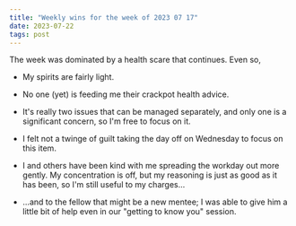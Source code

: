 ```yaml
---
title: "Weekly wins for the week of 2023 07 17"
date: 2023-07-22
tags: post
---
```


The week was dominated by a health scare that continues. Even so,

- My spirits are fairly light.

- No one (yet) is feeding me their crackpot health advice.

- It's really two issues that can be managed separately, and only one is a significant concern, so I'm free to focus on it.

- I felt not a twinge of guilt taking the day off on Wednesday to focus on this item.

- I and others have been kind with me spreading the workday out more gently. My concentration is off, but my reasoning is just as good as it has been, so I'm still useful to my charges…

- …and to the fellow that might be a new mentee; I was able to give him a little bit of help even in our "getting to know you" session.
